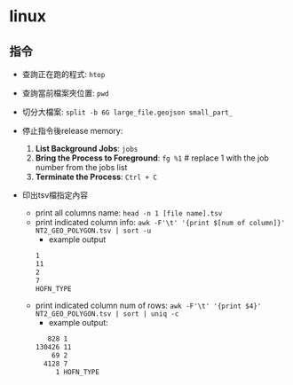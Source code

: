 # linux
## 指令
- 查詢正在跑的程式: `htop`

- 查詢當前檔案夾位置: `pwd`

- 切分大檔案: `split -b 6G large_file.geojson small_part_`

- 停止指令後release memory:
    1. **List Background Jobs**: `jobs`
    2. **Bring the Process to Foreground**: `fg %1`  # replace 1 with the job number from the jobs list
    3. **Terminate the Process**: `Ctrl + C`

- 印出tsv檔指定內容
    - print all columns name: `head -n 1 [file name].tsv`
    - print indicated column info: `awk -F'\t' '{print $[num of column]}' NT2_GEO_POLYGON.tsv | sort -u`
        - example output
        ```bash
        1
        11
        2
        7
        HOFN_TYPE
        ```
    - print indicated column num of rows: `awk -F'\t' '{print $4}' NT2_GEO_POLYGON.tsv | sort | uniq -c`
        - example output:
        ```bash
           828 1
        130426 11
            69 2
          4128 7
             1 HOFN_TYPE
        ```
